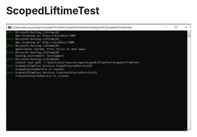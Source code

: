 # ScopedLiftimeTest
![alt text](https://github.com/salarzobir/ScopedLiftimeTest/blob/master/Test.png?raw=true)
